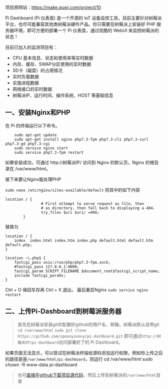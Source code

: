 项目原网站：https://make.quwj.com/project/10

Pi Dashboard (Pi 仪表盘) 是一个开源的 IoT 设备监控工具，目前主要针对树莓派平台，也尽可能兼容其他类树莓派硬件产品。你只需要在树莓派上安装好 PHP 服务器环境，即可方便的部署一个 Pi 仪表盘，通过炫酷的 WebUI 来监控树莓派的状态！

目前已加入的监测项目有：

- CPU 基本信息、状态和使用率等实时数据
- 内存、缓存、SWAP分区使用的实时数据
- SD卡（磁盘）的占用情况
- 实时负载数据
- 实施进程数据
- 网络接口的实时数据
- 树莓派IP、运行时间、操作系统、HOST 等基础信息
## 一、安装Nginx和PHP ##

 在 Pi 的终端运行以下命令。
```
    sudo apt-get update
    sudo apt-get install nginx php7.3-fpm php7.3-cli php7.3-curl php7.3-gd php7.3-cgi
    sudo service nginx start
    sudo service php7.3-fpm restart
```
如果安装成功，可通过 http://树莓派IP/ 访问到 Nginx 的默认页。Nginx 的根目录在 /var/www/html。

接下来要让Nginx能处理PHP

`sudo nano /etc/nginx/sites-available/default`
将其中的如下内容

```
location / {
                # First attempt to serve request as file, then
                # as directory, then fall back to displaying a 404.
                try_files $uri $uri/ =404;
        }
```
替换为
```
location / {
    index  index.html index.htm index.php default.html default.htm default.php;
}
 
location ~\.php$ {
    fastcgi_pass unix:/run/php/php7.3-fpm.sock;
    #fastcgi_pass 127.0.0.1:9000;
    fastcgi_param SCRIPT_FILENAME $document_root$fastcgi_script_name;
    include fastcgi_params;
}
```
Ctrl + O 保回车存再 Ctrl + X 退出。
最后重启Nginx
`sudo service nginx restart`
## 二、上传Pi-Dashboard到树莓派服务器

>首先在树莓派安装git并配置好github的用户名、邮箱，树莓派默认自带git
    ```
    cd /var/www/html
    ```
    ```
    sudo git clone https://github.com/spoonysonny/pi-dashboard.git
    ```
即可通过`http://树莓派IP/pi-dashboard`访问部署好了的 Pi Dashboard。

如果页面无法显示，可以尝试在树莓派终端给源码添加运行权限，例如你上传之后的路径是是`/var/www/html/pi-dashboard`，则运行
    cd /var/www/html
    sudo chown -R www-data pi-dashboard
>也可[直接在github下载项目源代码][1]，然后上传到树莓派的`/var/www/html`目录


  [1]: https://github.com/spoonysonny/pi-dashboard